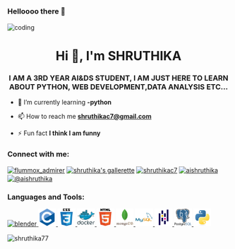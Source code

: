 ### Helloooo there 👋

<!--
**shruthika77/shruthika77** is a ✨ _special_ ✨ repository because its `README.md` (this file) appears on your GitHub profile.

<p><img align="center" src="https://github-readme-streak-stats.herokuapp.com/?user=shruthika77&" alt="shruthika77" /></p>


-->
<img align="center" alt="coding" width="600" src="https://gifdb.com/images/high/ai-humanoid-neuron-brain-hgjbc1m4cmk0tgdx.gif">
<h1 align="center">Hi 👋, I'm SHRUTHIKA</h1>
<h3 align="center">I AM A 3RD YEAR AI&DS STUDENT, I AM JUST HERE TO LEARN ABOUT PYTHON, WEB DEVELOPMENT,DATA ANALYSIS ETC...</h3>

- 🌱 I’m currently learning **-python**

- 📫 How to reach me **shruthikac7@gmail.com**

- ⚡ Fun fact **I think I am funny**

<h3 align="left">Connect with me:</h3>
<p align="left">
<a href="https://instagram.com/flummox_admirer" target="blank"><img align="center" src="https://raw.githubusercontent.com/rahuldkjain/github-profile-readme-generator/master/src/images/icons/Social/instagram.svg" alt="flummox_admirer" height="30" width="40" /></a>
<a href="https://www.youtube.com/c/shruthika's gallerette" target="blank"><img align="center" src="https://raw.githubusercontent.com/rahuldkjain/github-profile-readme-generator/master/src/images/icons/Social/youtube.svg" alt="shruthika's gallerette" height="30" width="40" /></a>
<a href="https://www.codechef.com/users/shruthikac7" target="blank"><img align="center" src="https://cdn.jsdelivr.net/npm/simple-icons@3.1.0/icons/codechef.svg" alt="shruthikac7" height="30" width="40" /></a>
<a href="https://www.hackerrank.com/aishruthika" target="blank"><img align="center" src="https://raw.githubusercontent.com/rahuldkjain/github-profile-readme-generator/master/src/images/icons/Social/hackerrank.svg" alt="aishruthika" height="30" width="40" /></a>
<a href="https://www.hackerearth.com/@aishruthika" target="blank"><img align="center" src="https://raw.githubusercontent.com/rahuldkjain/github-profile-readme-generator/master/src/images/icons/Social/hackerearth.svg" alt="@aishruthika" height="30" width="40" /></a>
</p>

<h3 align="left">Languages and Tools:</h3>
<p align="left"> <a href="https://www.blender.org/" target="_blank" rel="noreferrer"> <img src="https://download.blender.org/branding/community/blender_community_badge_white.svg" alt="blender" width="40" height="40"/> </a> <a href="https://www.cprogramming.com/" target="_blank" rel="noreferrer"> <img src="https://raw.githubusercontent.com/devicons/devicon/master/icons/c/c-original.svg" alt="c" width="40" height="40"/> </a> <a href="https://www.w3schools.com/css/" target="_blank" rel="noreferrer"> <img src="https://raw.githubusercontent.com/devicons/devicon/master/icons/css3/css3-original-wordmark.svg" alt="css3" width="40" height="40"/> </a> <a href="https://www.docker.com/" target="_blank" rel="noreferrer"> <img src="https://raw.githubusercontent.com/devicons/devicon/master/icons/docker/docker-original-wordmark.svg" alt="docker" width="40" height="40"/> </a> <a href="https://www.w3.org/html/" target="_blank" rel="noreferrer"> <img src="https://raw.githubusercontent.com/devicons/devicon/master/icons/html5/html5-original-wordmark.svg" alt="html5" width="40" height="40"/> </a> <a href="https://www.mongodb.com/" target="_blank" rel="noreferrer"> <img src="https://raw.githubusercontent.com/devicons/devicon/master/icons/mongodb/mongodb-original-wordmark.svg" alt="mongodb" width="40" height="40"/> </a> <a href="https://www.mysql.com/" target="_blank" rel="noreferrer"> <img src="https://raw.githubusercontent.com/devicons/devicon/master/icons/mysql/mysql-original-wordmark.svg" alt="mysql" width="40" height="40"/> </a> <a href="https://pandas.pydata.org/" target="_blank" rel="noreferrer"> <img src="https://raw.githubusercontent.com/devicons/devicon/2ae2a900d2f041da66e950e4d48052658d850630/icons/pandas/pandas-original.svg" alt="pandas" width="40" height="40"/> </a> <a href="https://www.postgresql.org" target="_blank" rel="noreferrer"> <img src="https://raw.githubusercontent.com/devicons/devicon/master/icons/postgresql/postgresql-original-wordmark.svg" alt="postgresql" width="40" height="40"/> </a> <a href="https://www.python.org" target="_blank" rel="noreferrer"> <img src="https://raw.githubusercontent.com/devicons/devicon/master/icons/python/python-original.svg" alt="python" width="40" height="40"/> </a> </p>

<p><img align="center" src="https://github-readme-streak-stats.herokuapp.com/?user=shruthika77&" alt="shruthika77" /></p>

